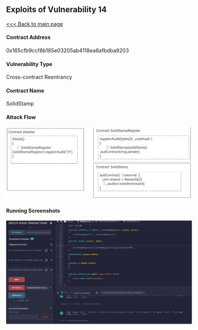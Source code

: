 ## Exploits of Vulnerability 14

[<<< Back to main page](../README.md)

#### Contract Address

0x165cfb9ccf8b185e03205ab4118ea6afbdba9203

#### Vulnerability Type

Cross-contract Reentrancy

#### Contract Name

SolidStamp

#### Attack Flow

![](./ex13.png)

#### Running Screenshots

![](./run13.png)